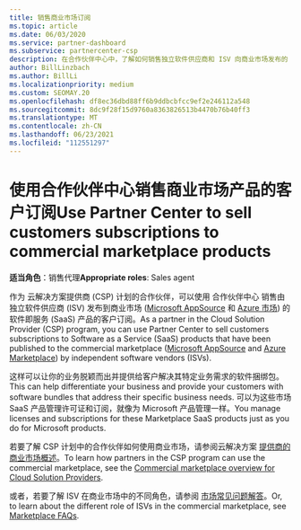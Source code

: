 ```yaml
---
title: 销售商业市场订阅
ms.topic: article
ms.date: 06/03/2020
ms.service: partner-dashboard
ms.subservice: partnercenter-csp
description: 在合作伙伴中心中，了解如何销售独立软件供应商和 ISV 向商业市场发布的 SaaS 产品的客户订阅 (ISV) 。
author: BillLinzbach
ms.author: BillLi
ms.localizationpriority: medium
ms.custom: SEOMAY.20
ms.openlocfilehash: df8ec36dbd88ff6b9ddbcbfcc9ef2e246112a548
ms.sourcegitcommit: 8dc9f28f15d9760a8363826513b4470b76b40ff3
ms.translationtype: MT
ms.contentlocale: zh-CN
ms.lasthandoff: 06/23/2021
ms.locfileid: "112551297"
---
```

# <a name="use-partner-center-to-sell-customers-subscriptions-to-commercial-marketplace-products"></a><span data-ttu-id="f6809-103">使用合作伙伴中心销售商业市场产品的客户订阅</span><span class="sxs-lookup"><span data-stu-id="f6809-103">Use Partner Center to sell customers subscriptions to commercial marketplace products</span></span>

<span data-ttu-id="f6809-104">**适当角色**：销售代理</span><span class="sxs-lookup"><span data-stu-id="f6809-104">**Appropriate roles**: Sales agent</span></span>

<span data-ttu-id="f6809-105">作为 云解决方案提供商 (CSP) 计划的合作伙伴，可以使用 合作伙伴中心 销售由独立软件供应商 (ISV) 发布到商业市场 ([Microsoft AppSource](https://appsource.microsoft.com/) 和 [Azure 市场](https://azuremarketplace.microsoft.com/)) 的软件即服务 (SaaS) 产品的客户订阅。</span><span class="sxs-lookup"><span data-stu-id="f6809-105">As a partner in the Cloud Solution Provider (CSP) program, you can use Partner Center to sell customers subscriptions to Software as a Service (SaaS) products that have been published to the commercial marketplace ([Microsoft AppSource](https://appsource.microsoft.com/) and [Azure Marketplace](https://azuremarketplace.microsoft.com/)) by independent software vendors (ISVs).</span></span>

<span data-ttu-id="f6809-106">这样可以让你的业务脱颖而出并提供给客户解决其特定业务需求的软件捆绑包。</span><span class="sxs-lookup"><span data-stu-id="f6809-106">This can help differentiate your business and provide your customers with software bundles that address their specific business needs.</span></span> <span data-ttu-id="f6809-107">可以为这些市场 SaaS 产品管理许可证和订阅，就像为 Microsoft 产品管理一样。</span><span class="sxs-lookup"><span data-stu-id="f6809-107">You manage licenses and subscriptions for these Marketplace SaaS products just as you do for Microsoft products.</span></span>

<span data-ttu-id="f6809-108">若要了解 CSP 计划中的合作伙伴如何使用商业市场，请参阅云解决方案 [提供商的商业市场概述](csp-commercial-marketplace-overview.md)。</span><span class="sxs-lookup"><span data-stu-id="f6809-108">To learn how partners in the CSP program can use the commercial marketplace, see the [Commercial marketplace overview for Cloud Solution Providers](csp-commercial-marketplace-overview.md).</span></span>

<span data-ttu-id="f6809-109">或者，若要了解 ISV 在商业市场中的不同角色，请参阅 [市场常见问题解答](/azure/marketplace/marketplace-faq-publisher-guide)。</span><span class="sxs-lookup"><span data-stu-id="f6809-109">Or, to learn about the different role of ISVs in the commercial marketplace, see [Marketplace FAQs](/azure/marketplace/marketplace-faq-publisher-guide).</span></span>